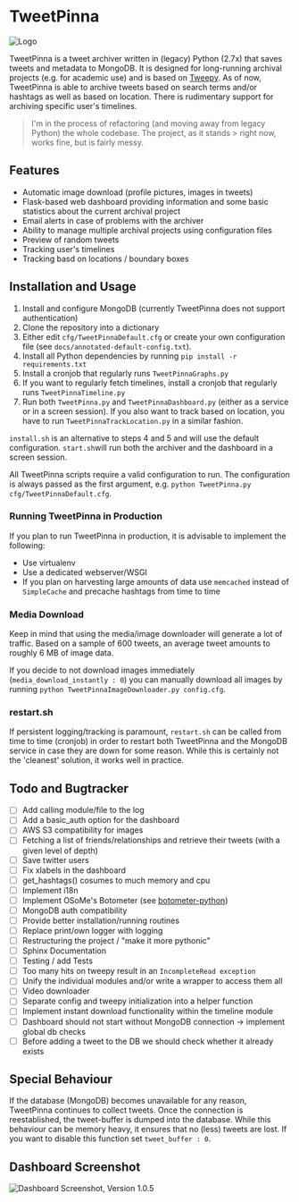 # TweetPinna
![Logo](https://cloud.githubusercontent.com/assets/16179317/22861826/93aa52be-f122-11e6-891d-5ce9b452ef01.png?raw=true)

TweetPinna is a tweet archiver written in (legacy) Python (2.7x) that saves tweets and metadata to MongoDB. It is designed for long-running archival projects (e.g. for academic use) and is based on [Tweepy](http://www.tweepy.org/). As of now, TweetPinna is able to archive tweets based on search terms and/or hashtags as well as based on location. There is rudimentary support for archiving specific user's timelines.

> I'm in the process of refactoring (and moving away from legacy Python) the whole codebase. The project, as it stands > right now, works fine, but is fairly messy.

## Features
* Automatic image download (profile pictures, images in tweets)
* Flask-based web dashboard providing information and some basic statistics about the current archival project
* Email alerts in case of problems with the archiver
* Ability to manage multiple archival projects using configuration files
* Preview of random tweets
* Tracking user's timelines
* Tracking basd on locations / boundary boxes

## Installation and Usage
1. Install and configure MongoDB (currently TweetPinna does not support authentication)
2. Clone the repository into a dictionary
3. Either edit `cfg/TweetPinnaDefault.cfg` or create your own configuration file (see `docs/annotated-default-config.txt`).
4. Install all Python dependencies by running `pip install -r requirements.txt`
5. Install a cronjob that regularly runs `TweetPinnaGraphs.py`
6. If you want to regularly fetch timelines, install a cronjob that regularly runs `TweetPinnaTimeline.py`
7. Run both `TweetPinna.py` and `TweetPinnaDashboard.py` (either as a service or in a screen session). If you also want to track based on location, you have to run `TweetPinnaTrackLocation.py` in a similar fashion.

`install.sh` is an alternative to steps 4 and 5 and will use the default configuration. 
`start.sh`will run both the archiver and the dashboard in a screen session.

All TweetPinna scripts require a valid configuration to run. The configuration is always passed as the first argument, e.g. `python TweetPinna.py cfg/TweetPinnaDefault.cfg`.

### Running TweetPinna in Production
If you plan to run TweetPinna in production, it is advisable to implement the following:

- Use virtualenv
- Use a dedicated webserver/WSGI
- If you plan on harvesting large amounts of data use `memcached` instead of `SimpleCache` and precache hashtags from time to time

### Media Download
Keep in mind that using the media/image downloader will generate a lot of traffic. Based on a sample of 600 tweets, an average tweet amounts to roughly 6 MB of image data.

If you decide to not download images immediately (`media_download_instantly : 0`) you can manually download all images by running `python TweetPinnaImageDownloader.py config.cfg`.

### restart.sh
If persistent logging/tracking is paramount, `restart.sh` can be called from time to time (cronjob) in order to restart both TweetPinna and the MongoDB service in case they are down for some reason. While this is certainly not the 'cleanest' solution, it works well in practice.

## Todo and Bugtracker
- [ ] Add calling module/file to the log
- [ ] Add a basic_auth option for the dashboard
- [ ] AWS S3 compatibility for images
- [ ] Fetching a list of friends/relationships and retrieve their tweets (with a given level of depth)
- [ ] Save twitter users
- [ ] Fix xlabels in the dashboard
- [ ] get_hashtags() cosumes to much memory and cpu
- [ ] Implement i18n
- [ ] Implement OSoMe's Botometer (see [botometer-python](https://github.com/IUNetSci/botometer-python))
- [ ] MongoDB auth compatibility
- [ ] Provide better installation/running routines
- [ ] Replace print/own logger with logging
- [ ] Restructuring the project / "make it more pythonic"
- [ ] Sphinx Documentation
- [ ] Testing / add Tests
- [ ] Too many hits on tweepy result in an `IncompleteRead exception`
- [ ] Unify the individual modules and/or write a wrapper to access them all
- [ ] Video downloader
- [ ] Separate config and tweepy initialization into a helper function
- [ ] Implement instant download functionality within the timeline module
- [ ] Dashboard should not start without MongoDB connection -> implement global db checks
- [ ] Before adding a tweet to the DB we should check whether it already exists

## Special Behaviour
If the database (MongoDB) becomes unavailable for any reason, TweetPinna continues to collect tweets. Once the connection is reestablished, the tweet-buffer is dumped into the database. While this behaviour can be memory heavy, it ensures that no (less) tweets are lost. If you want to disable this function set `tweet_buffer : 0`.

## Dashboard Screenshot
![Dashboard Screenshot, Version 1.0.5](https://cloud.githubusercontent.com/assets/16179317/26650083/a174a6a8-4648-11e7-9f71-cca692a45fc7.png)
